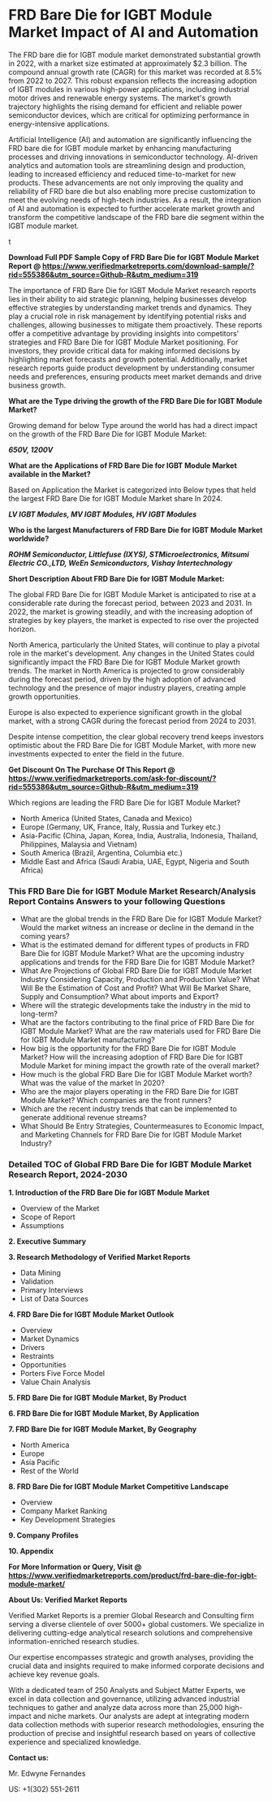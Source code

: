 <meta name="title" content="Global FRD Bare Die for IGBT Module Market Impact of AI and Automation"><meta name="description" content="The FRD bare die for IGBT module market demonstrated substantial growth in 2022, with a market size estimated at approximately $2.3 billion. The compound annual growth"><meta name="title" content="FRD Bare Die for IGBT Module Market Size, Share, Scope, Trends, Growth, Opportunities, Analysis, Forecast"><h1>FRD Bare Die for IGBT Module Market Impact of AI and Automation</h1><p>The FRD bare die for IGBT module market demonstrated substantial growth in 2022, with a market size estimated at approximately $2.3 billion. The compound annual growth rate (CAGR) for this market was recorded at 8.5% from 2022 to 2027. This robust expansion reflects the increasing adoption of IGBT modules in various high-power applications, including industrial motor drives and renewable energy systems. The market's growth trajectory highlights the rising demand for efficient and reliable power semiconductor devices, which are critical for optimizing performance in energy-intensive applications.</p><p>Artificial Intelligence (AI) and automation are significantly influencing the FRD bare die for IGBT module market by enhancing manufacturing processes and driving innovations in semiconductor technology. AI-driven analytics and automation tools are streamlining design and production, leading to increased efficiency and reduced time-to-market for new products. These advancements are not only improving the quality and reliability of FRD bare die but also enabling more precise customization to meet the evolving needs of high-tech industries. As a result, the integration of AI and automation is expected to further accelerate market growth and transform the competitive landscape of the FRD bare die segment within the IGBT module market.</p>t</p><p id="" class=""><strong>Download Full PDF Sample Copy of FRD Bare Die for IGBT Module Market Report @ <a href="https://www.verifiedmarketreports.com/download-sample/?rid=555386&utm_source=Github-R&utm_medium=319" target="_blank">https://www.verifiedmarketreports.com/download-sample/?rid=555386&utm_source=Github-R&utm_medium=319</a></strong></p><p>The importance of&nbsp;FRD Bare Die for IGBT Module Market research reports lies in their ability to aid strategic planning, helping businesses develop effective strategies by understanding market trends and dynamics. They play a crucial role in risk management by identifying potential risks and challenges, allowing businesses to mitigate them proactively. These reports offer a competitive advantage by providing insights into competitors' strategies and FRD Bare Die for IGBT Module Market positioning. For investors, they provide critical data for making informed decisions by highlighting market forecasts and growth potential. Additionally, market research reports guide product development by understanding consumer needs and preferences, ensuring products meet market demands and drive business growth.</p><p><strong>What are the&nbsp;Type driving the growth of the FRD Bare Die for IGBT Module Market?</strong></p><p id="" class="">Growing demand for below Type around the world has had a direct impact on the growth of the FRD Bare Die for IGBT Module Market:</p><em><strong>650V, 1200V</strong></em></p><strong>What are the&nbsp;Applications&nbsp;of FRD Bare Die for IGBT Module Market available in the Market?</strong></p><p id="" class="">Based on Application the Market is categorized into Below types that held the largest FRD Bare Die for IGBT Module Market share In 2024.</p><em><strong>LV IGBT Modules, MV IGBT Modules, HV IGBT Modules</strong></em></p><strong>Who is the largest Manufacturers of FRD Bare Die for IGBT Module Market worldwide?</strong></p><p><em><strong>ROHM Semiconductor, Littlefuse (IXYS), STMicroelectronics, Mitsumi Electric CO.,LTD, WeEn Semiconductors, Vishay Intertechnology</strong></em></p><p id="" class=""><strong>Short Description About FRD Bare Die for IGBT Module Market:</strong></p><p>The global FRD Bare Die for IGBT Module Market is anticipated to rise at a considerable rate during the forecast period, between 2023 and 2031. In 2022, the market is growing steadily, and with the increasing adoption of strategies by key players, the market is expected to rise over the projected horizon.</p><p>North America, particularly the United States, will continue to play a pivotal role in the market's development. Any changes in the United States could significantly impact the FRD Bare Die for IGBT Module Market growth trends. The market in North America is projected to grow considerably during the forecast period, driven by the high adoption of advanced technology and the presence of major industry players, creating ample growth opportunities.</p><p>Europe is also expected to experience significant growth in the global market, with a strong CAGR during the forecast period from 2024 to 2031.</p><p>Despite intense competition, the clear global recovery trend keeps investors optimistic about the FRD Bare Die for IGBT Module Market, with more new investments expected to enter the field in the future.</p><p id="" class=""><strong>Get Discount On The Purchase Of This Report @ <a href="https://www.verifiedmarketreports.com/ask-for-discount/?rid=555386&utm_source=Github-R&utm_medium=319" target="_blank">https://www.verifiedmarketreports.com/ask-for-discount/?rid=555386&utm_source=Github-R&utm_medium=319</a></strong></p>Which regions are leading the FRD Bare Die for IGBT Module Market?</p><ul><li>North America (United States, Canada and Mexico)</li><li>Europe (Germany, UK, France, Italy, Russia and Turkey etc.)</li><li>Asia-Pacific (China, Japan, Korea, India, Australia, Indonesia, Thailand, Philippines, Malaysia and Vietnam)</li><li>South America (Brazil, Argentina, Columbia etc.)</li><li>Middle East and Africa (Saudi Arabia, UAE, Egypt, Nigeria and South Africa)</li></ul><h3 id="" class="">This FRD Bare Die for IGBT Module Market Research/Analysis Report Contains Answers to your following Questions</h3><ul><li>What are the global trends in the FRD Bare Die for IGBT Module Market? Would the market witness an increase or decline in the demand in the coming years?</li><li>What is the estimated demand for different types of products in FRD Bare Die for IGBT Module Market? What are the upcoming industry applications and trends for the FRD Bare Die for IGBT Module Market?</li><li>What Are Projections of Global FRD Bare Die for IGBT Module Market Industry Considering Capacity, Production and Production Value? What Will Be the Estimation of Cost and Profit? What Will Be Market Share, Supply and Consumption? What about imports and Export?</li><li>Where will the strategic developments take the industry in the mid to long-term?</li><li>What are the factors contributing to the final price of FRD Bare Die for IGBT Module Market? What are the raw materials used for FRD Bare Die for IGBT Module Market manufacturing?</li><li>How big is the opportunity for the FRD Bare Die for IGBT Module Market? How will the increasing adoption of FRD Bare Die for IGBT Module Market for mining impact the growth rate of the overall market?</li><li>How much is the global FRD Bare Die for IGBT Module Market worth? What was the value of the market In 2020?</li><li>Who are the major players operating in the FRD Bare Die for IGBT Module Market? Which companies are the front runners?</li><li>Which are the recent industry trends that can be implemented to generate additional revenue streams?</li><li>What Should Be Entry Strategies, Countermeasures to Economic Impact, and Marketing Channels for FRD Bare Die for IGBT Module Market Industry?</li></ul><h3 id="" class="">Detailed TOC of Global FRD Bare Die for IGBT Module Market Research Report, 2024-2030</h3><p id="" class=""><strong>1. Introduction of the FRD Bare Die for IGBT Module Market</strong></p><ul><li>Overview of the Market</li><li>Scope of Report</li><li>Assumptions</li></ul><p id="" class=""><strong>2. Executive Summary</strong></p><p id="" class=""><strong>3. Research Methodology of Verified Market Reports</strong></p><ul><li>Data Mining</li><li>Validation</li><li>Primary Interviews</li><li>List of Data Sources</li></ul><p id="" class=""><strong>4. FRD Bare Die for IGBT Module Market Outlook</strong></p><ul><li>Overview</li><li>Market Dynamics</li><li>Drivers</li><li>Restraints</li><li>Opportunities</li><li>Porters Five Force Model</li><li>Value Chain Analysis</li></ul><p id="" class=""><strong>5. FRD Bare Die for IGBT Module Market, By Product</strong></p><p id="" class=""><strong>6. FRD Bare Die for IGBT Module Market, By Application</strong></p><p id="" class=""><strong>7. FRD Bare Die for IGBT Module Market, By Geography</strong></p><ul><li>North America</li><li>Europe</li><li>Asia Pacific</li><li>Rest of the World</li></ul><p id="" class=""><strong>8. FRD Bare Die for IGBT Module Market Competitive Landscape</strong></p><ul><li>Overview</li><li>Company Market Ranking</li><li>Key Development Strategies</li></ul><p id="" class=""><strong>9. Company Profiles</strong></p><p id="" class=""><strong>10. Appendix</strong></p><p id="" class=""><strong>For More Information or Query, Visit @ <a href="https://www.verifiedmarketreports.com/product/frd-bare-die-for-igbt-module-market/" target="_blank">https://www.verifiedmarketreports.com/product/frd-bare-die-for-igbt-module-market/</a></strong></p><p id="" class=""><strong>About Us: Verified Market Reports</strong></p><p id="" class="">Verified Market Reports is a premier Global Research and Consulting firm serving a diverse clientele of over 5000+ global customers. We specialize in delivering cutting-edge analytical research solutions and comprehensive information-enriched research studies.</p><p id="" class="">Our expertise encompasses strategic and growth analyses, providing the crucial data and insights required to make informed corporate decisions and achieve key revenue goals.</p><p id="" class="">With a dedicated team of 250 Analysts and Subject Matter Experts, we excel in data collection and governance, utilizing advanced industrial techniques to gather and analyze data across more than 25,000 high-impact and niche markets. Our analysts are adept at integrating modern data collection methods with superior research methodologies, ensuring the production of precise and insightful research based on years of collective experience and specialized knowledge.</p><p id="" class=""><strong>Contact us:</strong></p><p id="" class="">Mr. Edwyne Fernandes</p><p id="" class="">US: +1(302) 551-2611</p>